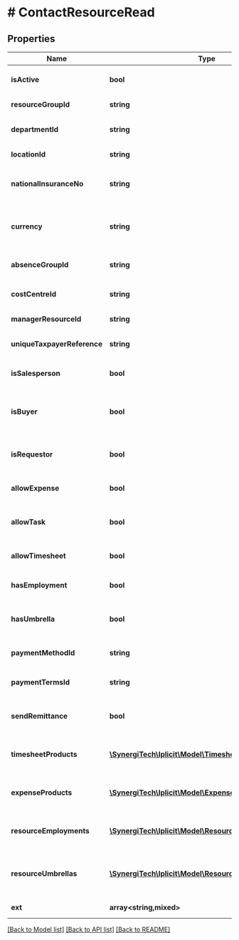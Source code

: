 # # ContactResourceRead

## Properties

Name | Type | Description | Notes
------------ | ------------- | ------------- | -------------
**isActive** | **bool** | Active or locked (soft delete) | [optional]
**resourceGroupId** | **string** | Resource group id | [optional]
**departmentId** | **string** | Resource department id | [optional]
**locationId** | **string** | Resource location id | [optional]
**nationalInsuranceNo** | **string** | Resource national insurance number | [optional]
**currency** | **string** | Currency code. See &#x60;Currency&#x60; catalog. (ISO 4217) | [optional]
**absenceGroupId** | **string** | Resource absence group id | [optional]
**costCentreId** | **string** | Resource cost centre id | [optional]
**managerResourceId** | **string** | Resource manager id | [optional]
**uniqueTaxpayerReference** | **string** | Resource tax reference | [optional]
**isSalesperson** | **bool** | Resource is a sales person | [optional]
**isBuyer** | **bool** | Resource is responsible for purchase orders | [optional]
**isRequestor** | **bool** | Resource is responsible for requisitions | [optional]
**allowExpense** | **bool** | Resource is allowed expenses | [optional]
**allowTask** | **bool** | Resource can be allocated tasks | [optional]
**allowTimesheet** | **bool** | Resource can record timesheets | [optional]
**hasEmployment** | **bool** | Resource can record employment | [optional]
**hasUmbrella** | **bool** | Resource can record umbrella supplier | [optional]
**paymentMethodId** | **string** | Expense payment method id | [optional]
**paymentTermsId** | **string** | Expense payment terms id | [optional]
**sendRemittance** | **bool** | Expense remittance advice produced | [optional]
**timesheetProducts** | [**\SynergiTech\Iplicit\Model\TimesheetProductRead[]**](TimesheetProductRead.md) | List of resource timesheet products | [optional]
**expenseProducts** | [**\SynergiTech\Iplicit\Model\ExpenseProductRead[]**](ExpenseProductRead.md) | List of resource expense products | [optional]
**resourceEmployments** | [**\SynergiTech\Iplicit\Model\ResourceEmploymentRead[]**](ResourceEmploymentRead.md) | List of resource employment records | [optional]
**resourceUmbrellas** | [**\SynergiTech\Iplicit\Model\ResourceUmbrellaRead[]**](ResourceUmbrellaRead.md) | List of resource umbrella supplier records | [optional]
**ext** | **array<string,mixed>** | Custom fields | [optional]

[[Back to Model list]](../../README.md#models) [[Back to API list]](../../README.md#endpoints) [[Back to README]](../../README.md)
